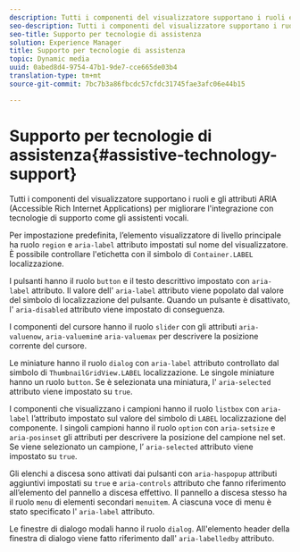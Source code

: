 ```yaml
---
description: Tutti i componenti del visualizzatore supportano i ruoli e gli attributi ARIA (Accessible Rich Internet Applications) per migliorare l'integrazione con tecnologie di supporto come gli assistenti vocali.
seo-description: Tutti i componenti del visualizzatore supportano i ruoli e gli attributi ARIA (Accessible Rich Internet Applications) per migliorare l'integrazione con tecnologie di supporto come gli assistenti vocali.
seo-title: Supporto per tecnologie di assistenza
solution: Experience Manager
title: Supporto per tecnologie di assistenza
topic: Dynamic media
uuid: 0abed8d4-9754-47b1-9de7-cce665de03b4
translation-type: tm+mt
source-git-commit: 7bc7b3a86fbcdc57cfdc31745fae3afc06e44b15

---
```



# Supporto per tecnologie di assistenza{#assistive-technology-support}

Tutti i componenti del visualizzatore supportano i ruoli e gli attributi ARIA (Accessible Rich Internet Applications) per migliorare l&#39;integrazione con tecnologie di supporto come gli assistenti vocali.

Per impostazione predefinita, l’elemento visualizzatore di livello principale ha ruolo `region` e `aria-label` attributo impostati sul nome del visualizzatore. È possibile controllare l&#39;etichetta con il simbolo di `Container.LABEL` localizzazione.

I pulsanti hanno il ruolo `button` e il testo descrittivo impostato con `aria-label` attributo. Il valore dell&#39; `aria-label` attributo viene popolato dal valore del simbolo di localizzazione del pulsante. Quando un pulsante è disattivato, l&#39; `aria-disabled` attributo viene impostato di conseguenza.

I componenti del cursore hanno il ruolo `slider` con gli attributi `aria-valuenow`, `aria-valuemin`e `aria-valuemax` per descrivere la posizione corrente del cursore.

Le miniature hanno il ruolo `dialog` con `aria-label` attributo controllato dal simbolo di `ThumbnailGridView.LABEL` localizzazione. Le singole miniature hanno un ruolo `button`. Se è selezionata una miniatura, l&#39; `aria-selected` attributo viene impostato su `true`.

I componenti che visualizzano i campioni hanno il ruolo `listbox` con `aria-label` l’attributo impostato sul valore del simbolo di `LABEL` localizzazione del componente. I singoli campioni hanno il ruolo `option` con `aria-setsize` e `aria-posinset` gli attributi per descrivere la posizione del campione nel set. Se viene selezionato un campione, l’ `aria-selected` attributo viene impostato su `true`.

Gli elenchi a discesa sono attivati dai pulsanti con `aria-haspopup` attributi aggiuntivi impostati su `true` e `aria-controls` attributo che fanno riferimento all’elemento del pannello a discesa effettivo. Il pannello a discesa stesso ha il ruolo `menu` di elementi secondari `menuitem`. A ciascuna voce di menu è stato specificato l&#39; `aria-label` attributo.

Le finestre di dialogo modali hanno il ruolo `dialog`. All&#39;elemento header della finestra di dialogo viene fatto riferimento dall&#39; `aria-labelledby` attributo.
